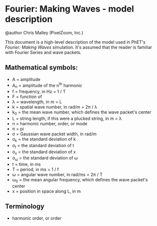 # Fourier: Making Waves - model description

@author Chris Malley (PixelZoom, Inc.)

This document is a high-level description of the model used in PhET's _Fourier: Making Waves_ simulation. It's assumed
that the reader is familiar with Fourier Series and wave packets.

## Mathematical symbols:

* A = amplitude
* A<sub>n</sub> = amplitude of the n<sup>th</sup> harmonic
* f = frequency, in Hz = 1 / T
* F = function of
* λ = wavelength, in m = L
* k = spatial wave number, in rad/m = 2π / λ
* k<sub>0</sub> = the mean wave number, which defines the wave packet's center
* L = string length, if this were a plucked string, in m = λ
* n = harmonic number, order, or mode
* π = pi
* σ = Gaussian wave packet width, in rad/m
* σ<sub>k</sub> = the standard deviation of k
* σ<sub>t</sub> = the standard deviation of t
* σ<sub>x</sub> = the standard deviation of x
* σ<sub>ω</sub> = the standard deviation of ω
* t = time, in ms
* T = period, in ms = 1 / f
* ω = angular wave number, in rad/ms = 2π / T
* ω<sub>0</sub> = the mean angular frequency, which defines the wave packet's center
* x = position in space along L, in m

## Terminology

* harmonic order, or order